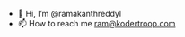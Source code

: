 - 👋 Hi, I’m @ramakanthreddyl
- 📫 How to reach me ram@kodertroop.com

<!---
ramakanthreddyl/ramakanthreddyl is a ✨ special ✨ repository because its `README.md` (this file) appears on your GitHub profile.
You can click the Preview link to take a look at your changes.
--->
